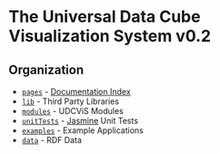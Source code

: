 # The Universal Data Cube<br>Visualization System v0.2

## Organization

 * [`pages`](https://github.com/curran/udcvis/tree/gh-pages/0.2/pages) - [Documentation Index](http://universaldatacube.org/0.2/pages/)
 * [`lib`](https://github.com/curran/udcvis/tree/gh-pages/0.2/lib) - Third Party Libraries
 * [`modules`](http://curran.github.com/udcvis/0.2/pages/modules.html) - UDCViS Modules
 * [`unitTests`](https://github.com/curran/udcvis/tree/gh-pages/0.2/unitTests) - [Jasmine](http://pivotal.github.com/jasmine/) Unit Tests
 * [`examples`](https://github.com/curran/udcvis/tree/gh-pages/0.2/examples) - Example Applications
 * [`data`](https://github.com/curran/udcvis/tree/gh-pages/0.2/data) - RDF Data

